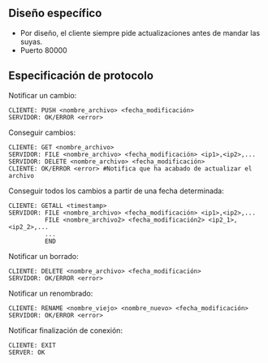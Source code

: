 ## Diseño específico
* Por diseño, el cliente siempre pide actualizaciones antes de mandar las suyas.
* Puerto 80000
## Especificación de protocolo
Notificar un cambio:
```
CLIENTE: PUSH <nombre_archivo> <fecha_modificación>
SERVIDOR: OK/ERROR <error>
```
Conseguir cambios:
```
CLIENTE: GET <nombre_archivo>
SERVIDOR: FILE <nombre_archivo> <fecha_modificación> <ip1>,<ip2>,...
SERVIDOR: DELETE <nombre_archivo> <fecha_modificación>
CLIENTE: OK/ERROR <error> #Notifica que ha acabado de actualizar el archivo
```
Conseguir todos los cambios a partir de una fecha determinada:
```
CLIENTE: GETALL <timestamp>
SERVIDOR: FILE <nombre_archivo> <fecha_modificación> <ip1>,<ip2>,...
          FILE <nombre_archivo2> <fecha_modificación2> <ip2_1>,<ip2_2>,...
          ...
          END
```

Notificar un borrado:
```
CLIENTE: DELETE <nombre_archivo> <fecha_modificación>
SERVIDOR: OK/ERROR <error>
```
Notificar un renombrado:
```
CLIENTE: RENAME <nombre_viejo> <nombre_nuevo> <fecha_modificación>
SERVIDOR: OK/ERROR <error>
```
Notificar finalización de conexión:
````
CLIENTE: EXIT
SERVER: OK
````